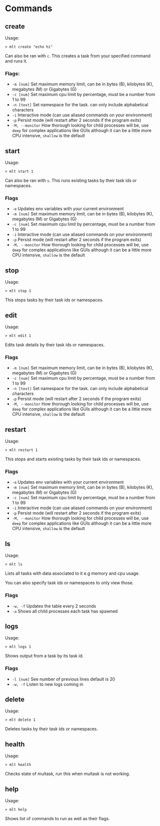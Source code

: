 # Commands

## create
Usage:
```
> mlt create "echo hi"
```
Can also be ran with `c`.
This creates a task from your specified command and runs it.

### Flags:
- `-m [num]` Set maximum memory limit, can be in bytes (B), kilobytes (K), megabytes (M) or Gigabytes (G)
- `-c [num]` Set maximum cpu limit by percentage, must be a number from 1 to 99
- `-n [text]` Set namespace for the task. can only include alphabetical characters
- `-i` Interactive mode (can use aliased commands on your environment)
- `-p` Persist mode (will restart after 2 seconds if the program exits)
- `-M, --monitor` How thorough looking for child processes will be, use `deep` for complex 
applications like GUIs although it can be a little more CPU intensive, `shallow` is the default

## start
Usage:
```
> mlt start 1
```
Can also be ran with `s`.
This runs existing tasks by their task ids or namespaces.

### Flags
- `-e` Updates env variables with your current environment
- `-m [num]` Set maximum memory limit, can be in bytes (B), kilobytes (K), megabytes (M) or Gigabytes (G)
- `-c [num]` Set maximum cpu limit by percentage, must be a number from 1 to 99
- `-i` Interactive mode (can use aliased commands on your environment)
- `-p` Persist mode (will restart after 2 seconds if the program exits)
- `-M, --monitor` How thorough looking for child processes will be, use `deep` for complex 
applications like GUIs although it can be a little more CPU intensive, `shallow` is the default

## stop
Usage:
```
> mlt stop 1
```
This stops tasks by their task ids or namespaces.

## edit
Usage:
```
> mlt edit 1
```
Edits task details by their task ids or namespaces.

### Flags
- `-m [num]` Set maximum memory limit, can be in bytes (B), kilobytes (K), megabytes (M) or Gigabytes (G)
- `-c [num]` Set maximum cpu limit by percentage, must be a number from 1 to 99
- `-n [text]` Set namespace for the task. can only include alphabetical characters
- `-p` Persist mode (will restart after 2 seconds if the program exits)
- `-M, --monitor` How thorough looking for child processes will be, use `deep` for complex 
applications like GUIs although it can be a little more CPU intensive, `shallow` is the default

## restart
Usage:
```
> mlt restart 1
```
This stops and starts existing tasks by their task ids or namespaces.

### Flags
- `-e` Updates env variables with your current environment
- `-m [num]` Set maximum memory limit, can be in bytes (B), kilobytes (K), megabytes (M) or Gigabytes (G)
- `-c [num]` Set maximum cpu limit by percentage, must be a number from 1 to 99
- `-i` Interactive mode (can use aliased commands on your environment)
- `-p` Persist mode (will restart after 2 seconds if the program exits)
- `-M, --monitor` How thorough looking for child processes will be, use `deep` for complex 
applications like GUIs although it can be a little more CPU intensive, `shallow` is the default

## ls
Usage:
```
> mlt ls
```
Lists all tasks with data associated to it e.g memory and cpu usage.

You can also specify task ids or namespaces to only view those.

### Flags
- `-w, -f` Updates the table every 2 seconds
- `-a` Shows all child processes each task has spawned

## logs
Usage:
```
> mlt logs 1
```

Shows output from a task by its task id.

### Flags
- `-l [num]` See number of previous lines default is 20
- `-w, -f` Listen to new logs coming in

## delete
Usage:
```
> mlt delete 1
```
Deletes tasks by their task ids or namespaces.

## health
Usage:
```
> mlt health
```
Checks state of multask, run this when multask is not working.

## help
Usage:
```
> mlt help
```
Shows list of commands to run as well as their flags.
